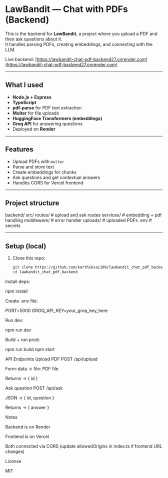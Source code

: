 # LawBandit — Chat with PDFs (Backend)

This is the backend for **LawBandit**, a project where you upload a PDF and then ask questions about it.  
It handles parsing PDFs, creating embeddings, and connecting with the LLM.  

Live backend: [https://lawbandit-chat-pdf-backend27.onrender.com](https://lawbandit-chat-pdf-backend27.onrender.com)

---

## What I used
- **Node.js + Express**
- **TypeScript**
- **pdf-parse** for PDF text extraction
- **Multer** for file uploads
- **HuggingFace Transformers (embeddings)**
- **Groq API** for answering questions
- Deployed on **Render**

---

## Features
- Upload PDFs with `multer`
- Parse and store text
- Create embeddings for chunks
- Ask questions and get contextual answers
- Handles CORS for Vercel frontend

---

## Project structure
backend/
src/
routes/ # upload and ask routes
services/ # embedding + pdf handling
middleware/ # error handler
uploads/ # uploaded PDFs
.env # secrets


---

## Setup (local)

1. Clone this repo:
   ```bash
   git clone https://github.com/karthiksai109/lawbandit_chat_pdf_backend.git
   cd lawbandit_chat_pdf_backend


Install deps:

npm install


Create .env file:

PORT=5000
GROQ_API_KEY=your_groq_key_here


Run dev:

npm run dev


Build + run prod:

npm run build
npm start

API Endpoints
Upload PDF
POST /api/upload


Form-data → file: PDF file

Returns → { id }

Ask question
POST /api/ask


JSON → { id, question }

Returns → { answer }

Notes

Backend is on Render

Frontend is on Vercel

Both connected via CORS (update allowedOrigins in index.ts if frontend URL changes)

License

MIT